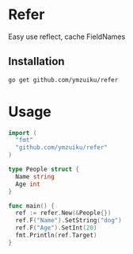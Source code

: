 # Refer

Easy use reflect, cache FieldNames

## Installation

```bash
go get github.com/ymzuiku/refer
```

# Usage

```go
import (
  "fmt"
  "github.com/ymzuiku/refer"
)

type People struct {
  Name string
  Age int
}

func main() {
  ref := refer.New(&People{})
  ref.F("Name").SetString("dog")
  ref.F("Age").SetInt(20)
  fmt.Println(ref.Target)
}
```
